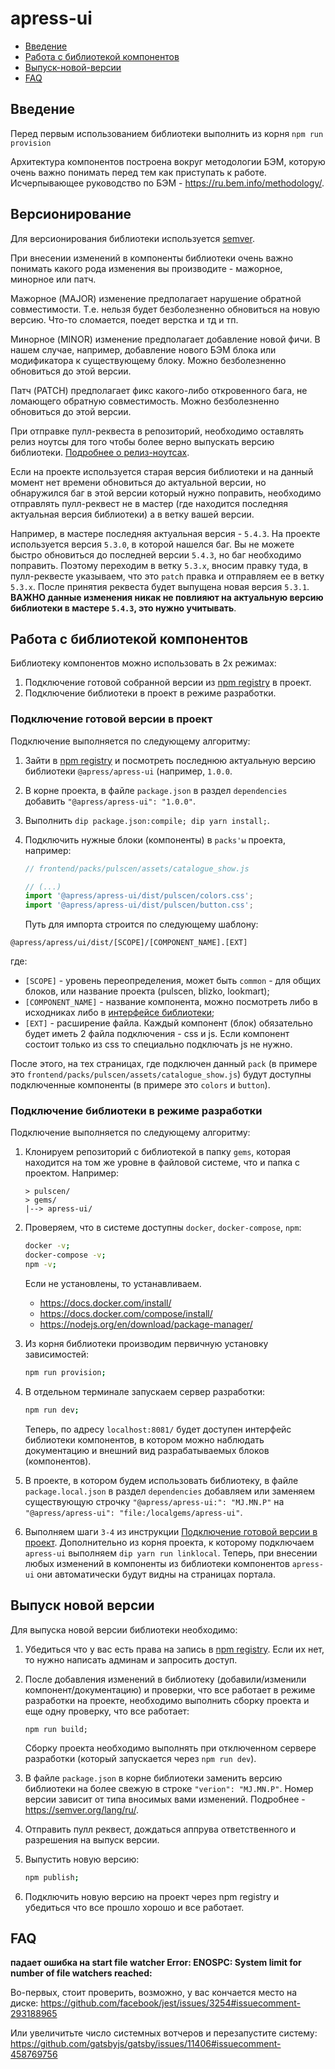 # apress-ui

* [Введение](#Введение)
* [Работа с библиотекой компонентов](#Работа-с-библиотекой-компонентов)
* [Выпуск-новой-версии](#Выпуск-новой-версии)
* [FAQ](#FAQ)


## Введение

Перед первым использованием библиотеки выполнить из корня `npm run provision`

Архитектура компонентов построена вокруг методологии БЭМ, которую очень важно понимать перед тем как приступать к работе.
Исчерпывающее руководство по БЭМ - https://ru.bem.info/methodology/.


## Версионирование

Для версионирования библиотеки используется [semver](https://semver.org/).

При внесении изменений в компоненты библиотеки очень важно понимать какого рода изменения вы производите - мажорное,
минорное или патч.

Мажорное  (MAJOR) изменение предполагает нарушение обратной совместимости. Т.е. нельзя будет безболезненно обновиться
на новую версию. Что-то сломается, поедет верстка и тд и тп.

Минорное (MINOR) изменение предполагает добавление новой фичи. В нашем случае, например, добавление нового БЭМ блока или
модификатора к существующему блоку. Можно безболезненно обновиться до этой версии.

Патч (PATCH) предполагает фикс какого-либо откровенного бага, не ломающего обратную совместимость. Можно безболезненно
обновиться до этой версии.

При отправке пулл-реквеста в репозиторий, необходимо оставлять релиз ноутсы для того чтобы более верно выпускать версию
библиотеки.
[Подробнее о релиз-ноутсах](https://github.com/abak-press/guides/blob/master/frontend/workflow/common-functionality/README.md#release-notes).


Если на проекте используется старая версия библиотеки и на данный момент нет времени обновиться до актуальной версии,
но обнаружился баг в этой версии который нужно поправить, необходимо отправлять пулл-реквест не в мастер (где находится
последняя актуальная версия библиотеки) а в ветку вашей версии.

Например, в мастере последняя актуальная версия - `5.4.3`. На проекте используется версия `5.3.0`, в которой нашелся
баг. Вы не можете быстро обновиться до последней версии `5.4.3`, но баг необходимо поправить. Поэтому переходим в ветку
`5.3.x`, вносим правку туда, в пулл-реквесте указываем, что это `patch` правка и отправляем ее в ветку `5.3.x`. После 
принятия реквеста будет выпущена новая версия `5.3.1`. **ВАЖНО данные изменения никак не повлияют на актуальную версию
библиотеки в мастере `5.4.3`, это нужно учитывать**.


## Работа с библиотекой компонентов

Библиотеку компонентов можно использовать в 2х режимах:

1. Подключение готовой собранной версии из [npm registry](https://registry.railsc.ru) в проект.
2. Подключение библиотеки в проект в режиме разработки.


### Подключение готовой версии в проект

Подключение выполняется по следующему алгоритму:

1. Зайти в [npm registry](https://registry.railsc.ru) и посмотреть последнюю актуальную версию библиотеки
   `@apress/apress-ui` (например, `1.0.0`.

2. В корне проекта, в файле `package.json` в раздел `dependencies` добавить `"@apress/apress-ui": "1.0.0"`.

3. Выполнить `dip package.json:compile; dip yarn install;`.

4. Подключить нужные блоки (компоненты) в `packs'ы` проекта, например:

   ```js
   // frontend/packs/pulscen/assets/catalogue_show.js
   
   // (...)
   import '@apress/apress-ui/dist/pulscen/colors.css';
   import '@apress/apress-ui/dist/pulscen/button.css';
   ```

   Путь для импорта строится по следующему шаблону:

  `@apress/apress/ui/dist/[SCOPE]/[COMPONENT_NAME].[EXT]`

  где:
  
  * `[SCOPE]`          - уровень переопределения, может быть `common` - для общих блоков, или название проекта (pulscen,
    blizko, lookmart);
  * `[COMPONENT_NAME]` - название компонента, можно посмотреть либо в исходниках либо в
    [интерфейсе библиотеки](https://abak-press.github.io/apress-ui);
  * `[EXT]`            - расширение файла. Каждый компонент (блок) обязательно будет иметь 2 файла подключения - css и
    js. Если компонент состоит только из css то специально подключать js не нужно.

  После этого, на тех страницах, где подключен данный `pack` (в примере это
  `frontend/packs/pulscen/assets/catalogue_show.js`) будут доступны подключенные компоненты (в примере это `colors` и
  `button`).

### Подключение библиотеки в режиме разработки

Подключение выполняется по следующему алгоритму:

1. Клонируем репозиторий с библиотекой в папку `gems`, которая находится на том же уровне в файловой системе, что и
   папка с проектом. Например:
   ```
   > pulscen/
   > gems/
   |--> apress-ui/
   ```

2. Проверяем, что в системе доступны `docker`, `docker-compose`, `npm`:
   ```sh
   docker -v;
   docker-compose -v;
   npm -v;
   ```

   Если не установлены, то устанавливаем.
   * https://docs.docker.com/install/
   * https://docs.docker.com/compose/install/
   * https://nodejs.org/en/download/package-manager/

3. Из корня библиотеки производим первичную установку зависимостей:
   ```sh
   npm run provision;
   ```

4. В отдельном терминале запускаем сервер разработки:
   ```sh
   npm run dev;
   ```

   Теперь, по адресу `localhost:8081/` будет доступен интерфейс библиотеки компонентов, в котором можно наблюдать
   документацию и внешний вид разрабатываемых блоков (компонентов). 

5. В проекте, в котором будем использовать библиотеку, в файле `package.local.json` в раздел `dependencies` добавляем
   или заменяем существующую строчку `"@apress/apress-ui:": "MJ.MN.P"`
   на `"@apress/apress-ui": "file:/localgems/apress-ui"`.

6. Выполняем шаги `3-4` из инструкции [Подключение готовой версии в проект](#Подключение-готовой-версии-в-проект).
   Дополнительно из корня проекта, к которому подключаем `apress-ui` выполняем `dip yarn run linklocal`.
   Теперь, при внесении любых изменений в компоненты из библиотеки компонентов `apress-ui` они автоматически будут
   видны на страницах портала.


## Выпуск новой версии

Для выпуска новой версии библиотеки необходимо:

1. Убедиться что у вас есть права на запись в [npm registry](https://registry.railsc.ru). Если их нет, то нужно
   написать админам и запросить доступ.

2. После добавления изменений в библиотеку (добавили/изменили компонент/документацию) и проверки, что все работает
   в режиме разработки на проекте, необходимо выполнить сборку проекта и еще одну проверку, что все работает:
   ```
   npm run build;
   ```
   
   Сборку проекта необходимо выполнять при отключенном сервере разработки (который запускается через `npm run dev`).

3. В файле `package.json` в корне библиотеки заменить версию библиотеки на более свежую в строке `"verion": "MJ.MN.P"`.
   Номер версии зависит от типа вносимых вами изменений. Подробнее - https://semver.org/lang/ru/.

4. Отправить пулл реквест, дождаться аппрува ответственного и разрешения на выпуск версии.

5. Выпустить новую версию:
   ```sh
   npm publish;
   ```

6. Подключить новую версию на проект через npm registry и убедиться что все прошло хорошо и все работает.


## FAQ

**падает ошибка на start file watcher Error: ENOSPC: System limit for number of file watchers reached:**

Во-первых, стоит проверить, возможно, у вас кончается место на диске:
https://github.com/facebook/jest/issues/3254#issuecomment-293188965

Или увеличитьте число системных вотчеров и перезапустите систему:
https://github.com/gatsbyjs/gatsby/issues/11406#issuecomment-458769756
